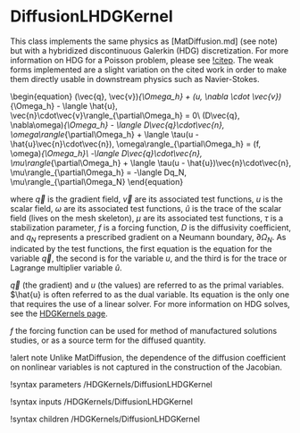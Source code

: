 # DiffusionLHDGKernel

This class implements the same physics as [MatDiffusion.md] (see note) but with a
hybridized discontinuous Galerkin (HDG) discretization. For more information on
HDG for a Poisson problem, please see [!citep](cockburn2008superconvergent). The
weak forms implemented are a slight variation on the cited work in order to make
them directly usable in downstream physics such as Navier-Stokes.

\begin{equation}
(\vec{q}, \vec{v})_{\Omega_h} + (u, \nabla \cdot \vec{v})_{\Omega_h} - \langle \hat{u}, \vec{n}\cdot\vec{v}\rangle_{\partial\Omega_h} = 0\\
(D\vec{q}, \nabla\omega)_{\Omega_h} - \langle D\vec{q}\cdot\vec{n}, \omega\rangle_{\partial\Omega_h} + \langle \tau(u - \hat{u}\vec{n}\cdot\vec{n}), \omega\rangle_{\partial\Omega_h} = (f, \omega)_{\Omega_h}\\
-\langle D\vec{q}\cdot\vec{n}, \mu\rangle_{\partial\Omega_h} + \langle \tau(u - \hat{u})\vec{n}\cdot\vec{n}, \mu\rangle_{\partial\Omega_h} = -\langle Dq_N, \mu\rangle_{\partial\Omega_N}
\end{equation}

where $\vec{q}$ is the gradient field, $\vec{v}$ are its associated test
functions, $u$ is the scalar field, $\omega$ are its associated test functions,
$\hat{u}$ is the trace of the scalar field (lives on the mesh skeleton), $\mu$
are its associated test functions, $\tau$ is a stabilization parameter, $f$ is a
forcing function, $D$ is the diffusivity coefficient, and $q_N$ represents a
prescribed gradient on a Neumann boundary, $\partial\Omega_N$. As indicated by
the test functions, the first equation is the equation for the variable
$\vec{q}$, the second is for the variable $u$, and the third is for the trace or
Lagrange multiplier variable $\hat{u}$.

$\vec{q}$ (the gradient) and $u$ (the values) are referred to as the primal
variables. $\hat{u} is often referred to as the dual variable. Its equation is
the only one that requires the use of a linear solver. For more information on
HDG solves, see the [HDGKernels page](HDGKernels/index.md).

$f$ the forcing function can be used for method of manufactured solutions
studies, or as a source term for the diffused quantity.

!alert note
Unlike MatDiffusion, the dependence of the diffusion coefficient on nonlinear variables is not captured in the construction of the Jacobian.

!syntax parameters /HDGKernels/DiffusionLHDGKernel

!syntax inputs /HDGKernels/DiffusionLHDGKernel

!syntax children /HDGKernels/DiffusionLHDGKernel
